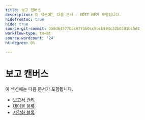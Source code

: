 ```yaml
---
title: 보고 캔버스
description: 이 섹션에는 다음 문서 - EDIT ME가 포함됩니다.
hidefromtoc: true
hide: true
source-git-commit: 350d64577bac677bb0cc9bcb804c32b0301bc5d4
workflow-type: tm+mt
source-wordcount: '24'
ht-degree: 0%

---
```


# 보고 캔버스

이 섹션에는 다음 문서가 포함됩니다.

* [보고서 관리](../../reports-and-dashboards/reporting-canvas/manage-reports/manage-reports.md)
* [테이블 블록](../../reports-and-dashboards/reporting-canvas/table-blocks/table-blocks.md)
* [시각화 블록](../../reports-and-dashboards/reporting-canvas/visualization-blocks/visualization-blocks.md)
